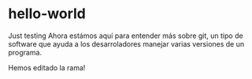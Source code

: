 # hello-world
Just testing
Ahora estámos aquí para entender más sobre git, un tipo de software que ayuda a los desarroladores manejar varias versiones de un programa.

Hemos editado la rama!
